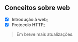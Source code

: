 ## Conceitos sobre web

- [x] Introdução à web;
- [x] Protocolo HTTP;

> Em breve mais atualizações.
